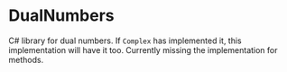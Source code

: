 # DualNumbers
C# library for dual numbers.
If ``Complex`` has implemented it, this implementation will have it too.
Currently missing the implementation for methods.

